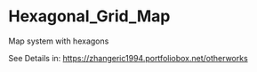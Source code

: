 # Hexagonal_Grid_Map
Map system with hexagons

See Details in: https://zhangeric1994.portfoliobox.net/otherworks
